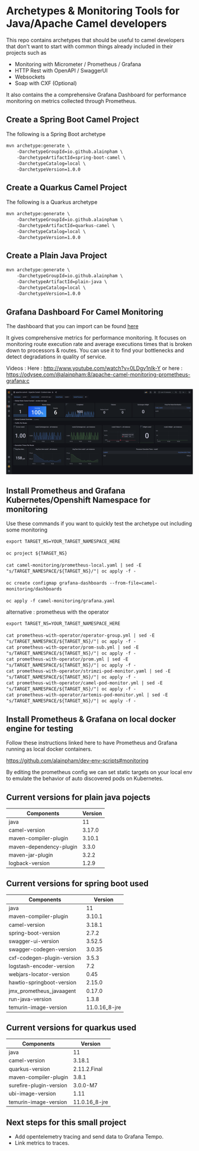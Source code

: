 # Archetypes & Monitoring Tools for Java/Apache Camel developers

This repo contains archetypes that should be useful to camel developers that don't want to start with common things already included in their projects such as 
* Monitoring with Micrometer / Prometheus / Grafana
* HTTP Rest with OpenAPI / SwaggerUI
* Websockets
* Soap with CXF (Optional)

It also contains the a comprehensive Grafana Dashboard for performance monitoring on metrics collected through Prometheus.

## Create a Spring Boot Camel Project

The following is a Spring Boot archetype

```
mvn archetype:generate \
    -DarchetypeGroupId=io.github.alainpham \
    -DarchetypeArtifactId=spring-boot-camel \
    -DarchetypeCatalog=local \
    -DarchetypeVersion=1.0.0
```

## Create a Quarkus Camel Project

The following is a Quarkus archetype

```
mvn archetype:generate \
    -DarchetypeGroupId=io.github.alainpham \
    -DarchetypeArtifactId=quarkus-camel \
    -DarchetypeCatalog=local \
    -DarchetypeVersion=1.0.0
```

## Create a Plain Java Project

```
mvn archetype:generate \
    -DarchetypeGroupId=io.github.alainpham \
    -DarchetypeArtifactId=plain-java \
    -DarchetypeCatalog=local \
    -DarchetypeVersion=1.0.0
```

## Grafana Dashboard For Camel Monitoring

The dashboard that you can import can be found [here](camel-monitoring/dashboards-for-import/Camel%20Dashboard%20-%20Context%20View.json)


It gives comprehensive metrics for performance monitoring. It focuses on monitoring route execution rate and average executions times that is broken down to processors & routes. You can use it to find your bottlenecks and detect degradations in quality of service.

Videos : 
Here : http://www.youtube.com/watch?v=0LDgv1nIk-Y
or here : https://odysee.com/@alainpham:8/apache-camel-monitoring-prometheus-grafana:c 

[![Grafana](assets/grafana-dash-sample.png)](http://www.youtube.com/watch?v=0LDgv1nIk-Y)

## Install Prometheus and Grafana Kubernetes/Openshift Namespace for monitoring

Use these commands if you want to quickly test the archetype out including some monitoring

```
export TARGET_NS=YOUR_TARGET_NAMESPACE_HERE

oc project ${TARGET_NS}

cat camel-monitoring/prometheus-local.yaml | sed -E "s/TARGET_NAMESPACE/${TARGET_NS}/"| oc apply -f -

oc create configmap grafana-dashboards --from-file=camel-monitoring/dashboards

oc apply -f camel-monitoring/grafana.yaml
```

alternative : prometheus with the operator

```
export TARGET_NS=YOUR_TARGET_NAMESPACE_HERE

cat prometheus-with-operator/operator-group.yml | sed -E "s/TARGET_NAMESPACE/${TARGET_NS}/"| oc apply -f -
cat prometheus-with-operator/prom-sub.yml | sed -E "s/TARGET_NAMESPACE/${TARGET_NS}/"| oc apply -f -
cat prometheus-with-operator/prom.yml | sed -E "s/TARGET_NAMESPACE/${TARGET_NS}/"| oc apply -f -
cat prometheus-with-operator/strimzi-pod-monitor.yaml | sed -E "s/TARGET_NAMESPACE/${TARGET_NS}/"| oc apply -f -
cat prometheus-with-operator/camel-pod-monitor.yml | sed -E "s/TARGET_NAMESPACE/${TARGET_NS}/"| oc apply -f -
cat prometheus-with-operator/artemis-pod-monitor.yml | sed -E "s/TARGET_NAMESPACE/${TARGET_NS}/"| oc apply -f -

```

## Install Prometheus & Grafana on local docker engine for testing

Follow these instructions linked here to have Prometheus and Grafana running as local docker containers. 

https://github.com/alainpham/dev-env-scripts#monitoring

By editing the prometheus config we can set static targets on your local env to emulate the behavior of auto discovered pods on Kubernetes.

## Current versions for plain java pojects

| Components                 | Version        |
|----------------------------|----------------|
| java                       | 11             |
| camel-version              | 3.17.0         |
| maven-compiler-plugin      | 3.10.1         |
| maven-dependency-plugin    | 3.3.0          |
| maven-jar-plugin           | 3.2.2          |
| logback-version            | 1.2.9          |


## Current versions for spring boot used

| Components                 | Version        |
|----------------------------|----------------|
| java                       | 11             |
| maven-compiler-plugin      | 3.10.1         |
| camel-version              | 3.18.1         |
| spring-boot-version        | 2.7.2          |
| swagger-ui-version         | 3.52.5         |
| swagger-codegen-version    | 3.0.35	      |
| cxf-codegen-plugin-version | 3.5.3          |
| logstash-encoder-version   | 7.2            |
| webjars-locator-version    | 0.45           |
| hawtio-springboot-version  | 2.15.0         |
| jmx_prometheus_javaagent   | 0.17.0         | 
| run-java-version           | 1.3.8          |
| temurin-image-version      | 11.0.16_8-jre  |


## Current versions for quarkus used

| Components                 | Version        |
|----------------------------|----------------|
| java                       | 11             |
| camel-version              | 3.18.1         |
| quarkus-version            | 2.11.2.Final   |
| maven-compiler-plugin      | 3.8.1          |
| surefire-plugin-version    | 3.0.0-M7       |
| ubi-image-version          | 1.11           |
| temurin-image-version      | 11.0.16_8-jre  |

## Next steps for this small project

* Add opentelemetry tracing and send data to Grafana Tempo.
* Link metrics to traces.